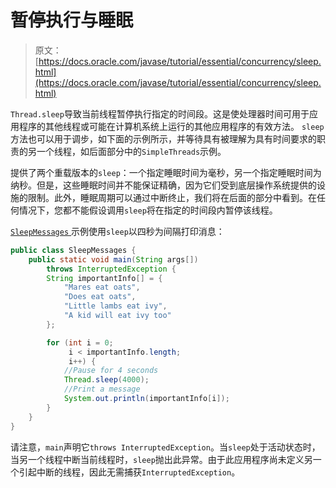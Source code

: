 # 暂停执行与睡眠

> 原文： [https://docs.oracle.com/javase/tutorial/essential/concurrency/sleep.html](https://docs.oracle.com/javase/tutorial/essential/concurrency/sleep.html)

`Thread.sleep`导致当前线程暂停执行指定的时间段。这是使处理器时间可用于应用程序的其他线程或可能在计算机系统上运行的其他应用程序的有效方法。 `sleep`方法也可以用于调步，如下面的示例所示，并等待具有被理解为具有时间要求的职责的另一个线程，如后面部分中的`SimpleThreads`示例。

提供了两个重载版本的`sleep`：一个指定睡眠时间为毫秒，另一个指定睡眠时间为纳秒。但是，这些睡眠时间并不能保证精确，因为它们受到底层操作系统提供的设施的限制。此外，睡眠周期可以通过中断终止，我们将在后面的部分中看到。在任何情况下，您都不能假设调用`sleep`将在指定的时间段内暂停该线程。

[``SleepMessages`` ](examples/SleepMessages.java)示例使用`sleep`以四秒为间隔打印消息：

```java
public class SleepMessages {
    public static void main(String args[])
        throws InterruptedException {
        String importantInfo[] = {
            "Mares eat oats",
            "Does eat oats",
            "Little lambs eat ivy",
            "A kid will eat ivy too"
        };

        for (int i = 0;
             i < importantInfo.length;
             i++) {
            //Pause for 4 seconds
            Thread.sleep(4000);
            //Print a message
            System.out.println(importantInfo[i]);
        }
    }
}
```

请注意，`main`声明它`throws InterruptedException`。当`sleep`处于活动状态时，当另一个线程中断当前线程时，`sleep`抛出此异常。由于此应用程序尚未定义另一个引起中断的线程，因此无需捕获`InterruptedException`。